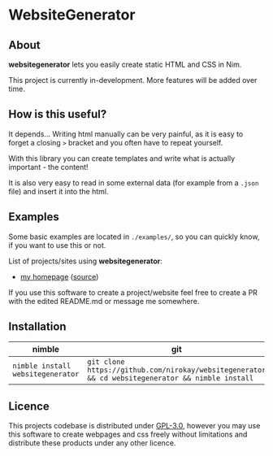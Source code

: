 # WebsiteGenerator

## About

**websitegenerator** lets you easily create static HTML and CSS in Nim.

This project is currently in-development. More features will be added over time.

## How is this useful?

It depends... Writing html manually can be very painful, as it is easy to forget a closing `>`
bracket and you often have to repeat yourself.

With this library you can create templates and write what is actually important - the content!

It is also very easy to read in some external data (for example from a `.json` file) and insert
it into the html.

## Examples

Some basic examples are located in `./examples/`, so you can quickly know, if you want to use
this or not.

List of projects/sites using **websitegenerator**:

* [my homepage][exampleNirokayHomepage] ([source][sourceNirokayHomepage])

If you use this software to create a project/website feel free to create a PR with the edited
README.md or message me somewhere.

## Installation

| nimble                            | git                                                                                              |
|-----------------------------------|--------------------------------------------------------------------------------------------------|
| `nimble install websitegenerator` | `git clone https://github.com/nirokay/websitegenerator && cd websitegenerator && nimble install` |

## Licence

This projects codebase is distributed under [GPL-3.0][GPL-Licene], however you may use this
software to create webpages and css freely without limitations and distribute these products
under any other licence.

[GPL-Licene]: [https://www.gnu.org/licenses/gpl-3.0.html]

[exampleNirokayHomepage]: [https://nirokay.github.io/]
[sourceNirokayHomepage]: [https://github.com/nirokay/nirokay.github.io/blob/main/index.nim]
